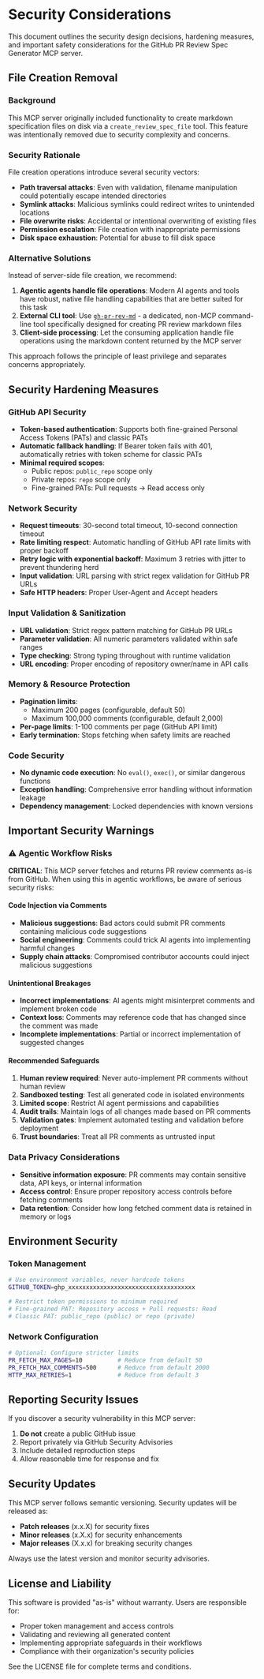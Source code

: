 # Security Considerations

This document outlines the security design decisions, hardening measures, and important safety considerations for the GitHub PR Review Spec Generator MCP server.

## File Creation Removal

### Background

This MCP server originally included functionality to create markdown specification files on disk via a `create_review_spec_file` tool. This feature was intentionally removed due to security complexity and concerns.

### Security Rationale

File creation operations introduce several security vectors:

- **Path traversal attacks**: Even with validation, filename manipulation could potentially escape intended directories
- **Symlink attacks**: Malicious symlinks could redirect writes to unintended locations
- **File overwrite risks**: Accidental or intentional overwriting of existing files
- **Permission escalation**: File creation with inappropriate permissions
- **Disk space exhaustion**: Potential for abuse to fill disk space

### Alternative Solutions

Instead of server-side file creation, we recommend:

1. **Agentic agents handle file operations**: Modern AI agents and tools have robust, native file handling capabilities that are better suited for this task
2. **External CLI tool**: Use [`gh-pr-rev-md`](https://github.com/petems/gh-pr-rev-md) - a dedicated, non-MCP command-line tool specifically designed for creating PR review markdown files
3. **Client-side processing**: Let the consuming application handle file operations using the markdown content returned by the MCP server

This approach follows the principle of least privilege and separates concerns appropriately.

## Security Hardening Measures

### GitHub API Security

- **Token-based authentication**: Supports both fine-grained Personal Access Tokens (PATs) and classic PATs
- **Automatic fallback handling**: If Bearer token fails with 401, automatically retries with token scheme for classic PATs
- **Minimal required scopes**: 
  - Public repos: `public_repo` scope only
  - Private repos: `repo` scope only
  - Fine-grained PATs: Pull requests → Read access only

### Network Security

- **Request timeouts**: 30-second total timeout, 10-second connection timeout
- **Rate limiting respect**: Automatic handling of GitHub API rate limits with proper backoff
- **Retry logic with exponential backoff**: Maximum 3 retries with jitter to prevent thundering herd
- **Input validation**: URL parsing with strict regex validation for GitHub PR URLs
- **Safe HTTP headers**: Proper User-Agent and Accept headers

### Input Validation & Sanitization

- **URL validation**: Strict regex pattern matching for GitHub PR URLs
- **Parameter validation**: All numeric parameters validated within safe ranges
- **Type checking**: Strong typing throughout with runtime validation
- **URL encoding**: Proper encoding of repository owner/name in API calls

### Memory & Resource Protection

- **Pagination limits**: 
  - Maximum 200 pages (configurable, default 50)
  - Maximum 100,000 comments (configurable, default 2,000)
- **Per-page limits**: 1-100 comments per page (GitHub API limit)
- **Early termination**: Stops fetching when safety limits are reached

### Code Security

- **No dynamic code execution**: No `eval()`, `exec()`, or similar dangerous functions
- **Exception handling**: Comprehensive error handling without information leakage
- **Dependency management**: Locked dependencies with known versions

## Important Security Warnings

### ⚠️ Agentic Workflow Risks

**CRITICAL**: This MCP server fetches and returns PR review comments as-is from GitHub. When using this in agentic workflows, be aware of serious security risks:

#### Code Injection via Comments

- **Malicious suggestions**: Bad actors could submit PR comments containing malicious code suggestions
- **Social engineering**: Comments could trick AI agents into implementing harmful changes
- **Supply chain attacks**: Compromised contributor accounts could inject malicious suggestions

#### Unintentional Breakages

- **Incorrect implementations**: AI agents might misinterpret comments and implement broken code
- **Context loss**: Comments may reference code that has changed since the comment was made
- **Incomplete implementations**: Partial or incorrect implementation of suggested changes

#### Recommended Safeguards

1. **Human review required**: Never auto-implement PR comments without human review
2. **Sandboxed testing**: Test all generated code in isolated environments
3. **Limited scope**: Restrict AI agent permissions and capabilities
4. **Audit trails**: Maintain logs of all changes made based on PR comments
5. **Validation gates**: Implement automated testing and validation before deployment
6. **Trust boundaries**: Treat all PR comments as untrusted input

### Data Privacy Considerations

- **Sensitive information exposure**: PR comments may contain sensitive data, API keys, or internal information
- **Access control**: Ensure proper repository access controls before fetching comments
- **Data retention**: Consider how long fetched comment data is retained in memory or logs

## Environment Security

### Token Management

```bash
# Use environment variables, never hardcode tokens
GITHUB_TOKEN=ghp_xxxxxxxxxxxxxxxxxxxxxxxxxxxxxxxxxxxx

# Restrict token permissions to minimum required
# Fine-grained PAT: Repository access + Pull requests: Read
# Classic PAT: public_repo (public) or repo (private)
```

### Network Configuration

```bash
# Optional: Configure stricter limits
PR_FETCH_MAX_PAGES=10          # Reduce from default 50
PR_FETCH_MAX_COMMENTS=500      # Reduce from default 2000
HTTP_MAX_RETRIES=1             # Reduce from default 3
```

## Reporting Security Issues

If you discover a security vulnerability in this MCP server:

1. **Do not** create a public GitHub issue
2. Report privately via GitHub Security Advisories
3. Include detailed reproduction steps
4. Allow reasonable time for response and fix

## Security Updates

This MCP server follows semantic versioning. Security updates will be released as:

- **Patch releases** (x.x.X) for security fixes
- **Minor releases** (x.X.x) for security enhancements
- **Major releases** (X.x.x) for breaking security changes

Always use the latest version and monitor security advisories.

## License and Liability

This software is provided "as-is" without warranty. Users are responsible for:

- Proper token management and access controls
- Validating and reviewing all generated content
- Implementing appropriate safeguards in their workflows
- Compliance with their organization's security policies

See the LICENSE file for complete terms and conditions.
